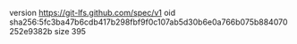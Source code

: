 version https://git-lfs.github.com/spec/v1
oid sha256:5fc3ba47b6cdb417b298fbf9f0c107ab5d30b6e0a766b075b884070252e9382b
size 395
